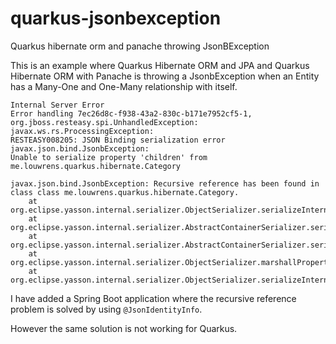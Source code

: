 # quarkus-jsonbexception
Quarkus hibernate orm and panache throwing JsonBException

This is an example where Quarkus Hibernate ORM and JPA and Quarkus Hibernate ORM with Panache is throwing a JsonbException 
when an Entity has a Many-One and One-Many relationship with itself.

```
Internal Server Error
Error handling 7ec26d8c-f938-43a2-830c-b171e7952cf5-1, 
org.jboss.resteasy.spi.UnhandledException: javax.ws.rs.ProcessingException: 
RESTEASY008205: JSON Binding serialization error javax.json.bind.JsonbException: 
Unable to serialize property 'children' from me.louwrens.quarkus.hibernate.Category

javax.json.bind.JsonbException: Recursive reference has been found in class class me.louwrens.quarkus.hibernate.Category.
	at org.eclipse.yasson.internal.serializer.ObjectSerializer.serializeInternal(ObjectSerializer.java:76)
	at org.eclipse.yasson.internal.serializer.AbstractContainerSerializer.serialize(AbstractContainerSerializer.java:107)
	at org.eclipse.yasson.internal.serializer.AbstractContainerSerializer.serializerCaptor(AbstractContainerSerializer.java:125)
	at org.eclipse.yasson.internal.serializer.ObjectSerializer.marshallProperty(ObjectSerializer.java:121)
	at org.eclipse.yasson.internal.serializer.ObjectSerializer.serializeInternal(ObjectSerializer.java:69)
```
I have added a Spring Boot application where the recursive reference problem is solved by using `@JsonIdentityInfo`.

However the same solution is not working for Quarkus.
